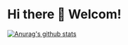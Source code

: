 # Hi there 👋 Welcom!

<!--
**Choi-YeonJin/Choi-YeonJin** is a ✨ _special_ ✨ repository because its `README.md` (this file) appears on your GitHub profile.

Here are some ideas to get you started:

- 🔭 I’m currently working on ...
- 🌱 I’m currently learning ...
- 👯 I’m looking to collaborate on ...
- 🤔 I’m looking for help with ...
- 💬 Ask me about ...
- 📫 How to reach me: ...
- 😄 Pronouns: ...
- ⚡ Fun fact: ...
-->

[![Anurag's github stats](https://github-readme-stats.vercel.app/api?username=Choi-YeonJin&show_icons=true)](#)

<!--
**[![Top Langs](https://github-readme-stats.vercel.app/api/top-langs/?username=Choi-YeonJin&layout=compact)](#)
  
### 🔭 I’m currently working on ...
- PHP
- [Android]Kotlin
- [Android]Java

### 🌱 I’m currently learning ...
- Node js
- TypeScript
- JavaScript


#### 💬 Ask me about
- [![Gamil Badge](http://img.shields.io/badge/-Gmail-informational?style=flat-square&logo=Gmail&logoColor=white&link=mailto:cyh9721@gamil.com)](mailto:cyj9721@gmail.com)
